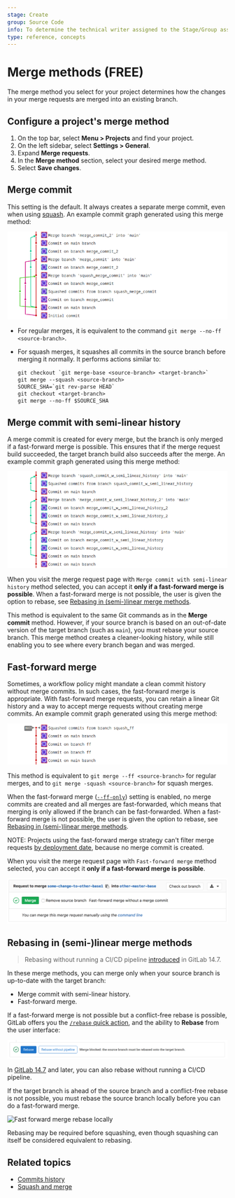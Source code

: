 ```yaml
---
stage: Create
group: Source Code
info: To determine the technical writer assigned to the Stage/Group associated with this page, see https://about.gitlab.com/handbook/engineering/ux/technical-writing/#assignments
type: reference, concepts
---
```


# Merge methods **(FREE)**

The merge method you select for your project determines how the changes in your
merge requests are merged into an existing branch.

## Configure a project's merge method

1. On the top bar, select **Menu > Projects** and find your project.
1. On the left sidebar, select **Settings > General**.
1. Expand **Merge requests**.
1. In the **Merge method** section, select your desired merge method.
1. Select **Save changes**.

## Merge commit

This setting is the default. It always creates a separate merge commit,
even when using [squash](../squash_and_merge.md). An example commit graph generated using this merge method:

![Commit graph for merge commits](../img/merge_method_merge_commit_v15_0.png)

- For regular merges, it is equivalent to the command `git merge --no-ff <source-branch>`.
- For squash merges, it squashes all commits in the source branch before merging it normally. It performs actions similar to:

  ```shell
  git checkout `git merge-base <source-branch> <target-branch>`
  git merge --squash <source-branch>
  SOURCE_SHA=`git rev-parse HEAD`
  git checkout <target-branch>
  git merge --no-ff $SOURCE_SHA
  ```

## Merge commit with semi-linear history

A merge commit is created for every merge, but the branch is only merged if
a fast-forward merge is possible. This ensures that if the merge request build
succeeded, the target branch build also succeeds after the merge. An example commit graph generated using this merge method:

![Commit graph for merge commit with semi-linear history](../img/merge_method_merge_commit_with_semi_linear_history_v15_0.png)

When you visit the merge request page with `Merge commit with semi-linear history`
method selected, you can accept it **only if a fast-forward merge is possible**.
When a fast-forward merge is not possible, the user is given the option to rebase, see
[Rebasing in (semi-)linear merge methods](#rebasing-in-semi-linear-merge-methods).

This method is equivalent to the same Git commands as in the **Merge commit** method. However,
if your source branch is based on an out-of-date version of the target branch (such as `main`),
you must rebase your source branch.
This merge method creates a cleaner-looking history, while still enabling you to
see where every branch began and was merged.

## Fast-forward merge

Sometimes, a workflow policy might mandate a clean commit history without
merge commits. In such cases, the fast-forward merge is appropriate. With
fast-forward merge requests, you can retain a linear Git history and a way
to accept merge requests without creating merge commits. An example commit graph
generated using this merge method:

![Commit graph for fast-forward merge](../img/merge_method_ff_v15_0.png)

This method is equivalent to `git merge --ff <source-branch>` for regular merges, and to
`git merge -squash <source-branch>` for squash merges.

When the fast-forward merge
([`--ff-only`](https://git-scm.com/docs/git-merge#git-merge---ff-only)) setting
is enabled, no merge commits are created and all merges are fast-forwarded,
which means that merging is only allowed if the branch can be fast-forwarded.
When a fast-forward merge is not possible, the user is given the option to rebase, see
[Rebasing in (semi-)linear merge methods](#rebasing-in-semi-linear-merge-methods).

NOTE:
Projects using the fast-forward merge strategy can't filter merge requests
[by deployment date](../index.md#filter-merge-requests-by-environment-or-deployment-date),
because no merge commit is created.

When you visit the merge request page with `Fast-forward merge`
method selected, you can accept it **only if a fast-forward merge is possible**.

![Fast-forward merge request](../img/ff_merge_mr.png)

## Rebasing in (semi-)linear merge methods

> Rebasing without running a CI/CD pipeline [introduced](https://gitlab.com/gitlab-org/gitlab/-/issues/118825) in GitLab 14.7.

In these merge methods, you can merge only when your source branch is up-to-date with the target branch:

- Merge commit with semi-linear history.
- Fast-forward merge.

If a fast-forward merge is not possible but a conflict-free rebase is possible,
GitLab offers you the [`/rebase` quick action](../../../../topics/git/git_rebase.md#rebase-from-the-gitlab-ui),
and the ability to **Rebase** from the user interface:

![Fast forward merge request](../img/ff_merge_rebase_v14_9.png)

In [GitLab 14.7](https://gitlab.com/gitlab-org/gitlab/-/issues/118825) and later, you can also rebase without running a CI/CD pipeline.

If the target branch is ahead of the source branch and a conflict-free rebase is
not possible, you must rebase the source branch locally before you can do a fast-forward merge.

![Fast forward merge rebase locally](../img/ff_merge_rebase_locally.png)

Rebasing may be required before squashing, even though squashing can itself be
considered equivalent to rebasing.

## Related topics

- [Commits history](../commits.md)
- [Squash and merge](../squash_and_merge.md)
